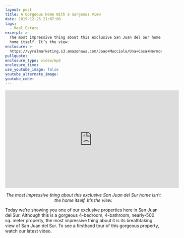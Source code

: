```yaml
---
layout: post
title: A Gorgeous Home With a Gorgeous View
date: 2019-12-26 21:07:00
tags:
  - Real Estate
excerpt: >-
  The most impressive thing about this exclusive San Juan del Sur home isn’t the
  home itself. It’s the view.
enclosure: >-
  https://vyralmarketing.s3.amazonaws.com/Joao+Mucciolo/Una+Casa+Hermosa+con+una+Vista+Hermosa.mp4
pullquote:
enclosure_type: video/mp4
enclosure_time:
use_youtube_image: false
youtube_alternate_image:
youtube_code:
---
```


<iframe width="560" height="315" src="https://www.youtube.com/embed/_42AnC_Txq8" frameborder="0" allow="accelerometer; autoplay; encrypted-media; gyroscope; picture-in-picture" allowfullscreen=""></iframe>

<p style="text-align:center;"><em>The most impressive thing about this exclusive San Juan del Sur home isn’t the home itself. It’s the view.</em></p>

Today we’re showing you one of our exclusive properties here in San Juan del Sur. Although this is a gorgeous 4-bedroom, 4-bathroom, nearly-500 sq. meter property, the most impressive thing about it is its breathtaking view of San Juan del Sur. To see a firsthand tour of this gorgeous property, watch our latest video.

&nbsp;